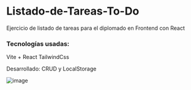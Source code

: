 # Listado-de-Tareas-To-Do

Ejercicio de listado de tareas para el diplomado en Frontend con React

### Tecnologías usadas:

Vite + React
TailwindCss

Desarrollado: CRUD y LocalStorage

![image](https://user-images.githubusercontent.com/885652/190505386-216a9335-ce12-4786-94cb-cc9fb3de645f.png)
